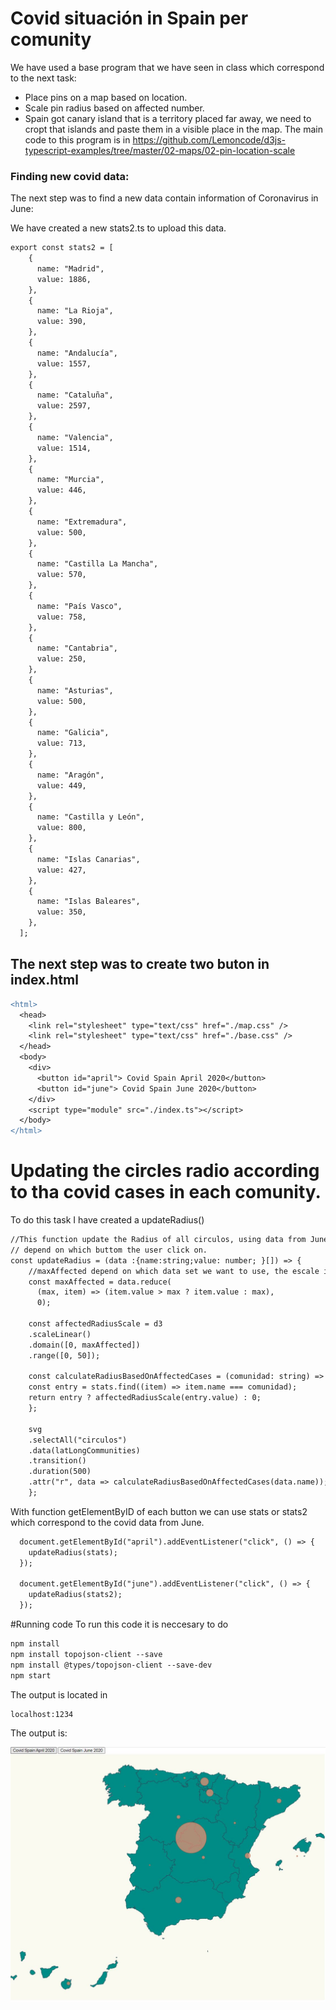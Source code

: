 # Covid situación in Spain per comunity
We have used a base program that we have seen in class which correspond to the next task:

- Place pins on a map based on location.
- Scale pin radius based on affected number.
- Spain got canary island that is a territory placed far away, we need to cropt that islands and paste them in a visible  place in the map.
The main code to this program is in https://github.com/Lemoncode/d3js-typescript-examples/tree/master/02-maps/02-pin-location-scale 

### Finding new covid data:
The next step was to find a new data contain information of Coronavirus in June:

We have created a new stats2.ts to upload this data.

```diff
export const stats2 = [
    {
      name: "Madrid",
      value: 1886,
    },
    {
      name: "La Rioja",
      value: 390,
    },
    {
      name: "Andalucía",
      value: 1557,
    },
    {
      name: "Cataluña",
      value: 2597,
    },
    {
      name: "Valencia",
      value: 1514,
    },
    {
      name: "Murcia",
      value: 446,
    },
    {
      name: "Extremadura",
      value: 500,
    },
    {
      name: "Castilla La Mancha",
      value: 570,
    },
    {
      name: "País Vasco",
      value: 758,
    },
    {
      name: "Cantabria",
      value: 250,
    },
    {
      name: "Asturias",
      value: 500,
    },
    {
      name: "Galicia",
      value: 713,
    },
    {
      name: "Aragón",
      value: 449,
    },
    {
      name: "Castilla y León",
      value: 800,
    },
    {
      name: "Islas Canarias",
      value: 427,
    },
    {
      name: "Islas Baleares",
      value: 350,
    },
  ];
```

## The next step was to create two buton in index.html
```diff
<html>
  <head>
    <link rel="stylesheet" type="text/css" href="./map.css" />
    <link rel="stylesheet" type="text/css" href="./base.css" />
  </head>
  <body>
    <div>
      <button id="april"> Covid Spain April 2020</button>
      <button id="june"> Covid Spain June 2020</button>
    </div>
    <script type="module" src="./index.ts"></script>
  </body>
</html>
```

# Updating the circles radio according to tha covid cases in each comunity.
To do this task I have created a updateRadius()
```diff
//This function update the Radius of all circulos, using data from June or April
// depend on which buttom the user click on.
const updateRadius = (data :{name:string;value: number; }[]) => {  
    //maxAffected depend on which data set we want to use, the escale is different
    const maxAffected = data.reduce(
      (max, item) => (item.value > max ? item.value : max),
      0);

    const affectedRadiusScale = d3
    .scaleLinear()
    .domain([0, maxAffected])
    .range([0, 50]);

    const calculateRadiusBasedOnAffectedCases = (comunidad: string) => {
    const entry = stats.find((item) => item.name === comunidad);
    return entry ? affectedRadiusScale(entry.value) : 0;
    };

    svg
    .selectAll("circulos")
    .data(latLongCommunities) 
    .transition()
    .duration(500)
    .attr("r", data => calculateRadiusBasedOnAffectedCases(data.name));
    };
 ```
With function getElementByID of each button we can use stats or stats2 which correspond to the covid data from June.


```diff
  document.getElementById("april").addEventListener("click", () => {
    updateRadius(stats);
  });
  
  document.getElementById("june").addEventListener("click", () => {
    updateRadius(stats2);
  });
```

#Running code
To run this code it is neccesary to do
```diff
npm install
npm install topojson-client --save
npm install @types/topojson-client --save-dev
npm start
```
The output is located in 
```diff
localhost:1234
```


The output is:

![github-small](/content/covid.JPG)
